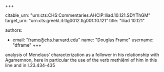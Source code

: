 +++


citable_urn: "urn:cts:CHS:Commentaries.AHCIP:Iliad.10.121.SDYThGM"
target_urn: "urn:cts:greekLit:tlg0012.tlg001:10.121"
title: "Iliad 10.121"

authors:
- email: "frame@chs.harvard.edu"
  name: "Douglas Frame"
  username: "dframe"
+++

<p>analysis of Menelaus’ characterization as a follower in his relationship with Agamemnon, here in particular the use of the verb methiēmi of him in this line and in I.23.434-435</p>